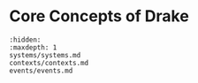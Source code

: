 # Core Concepts of Drake
```{toctree}
:hidden:
:maxdepth: 1
systems/systems.md
contexts/contexts.md
events/events.md
```


[//]: # (TODO: Add Section Introduction Content)
